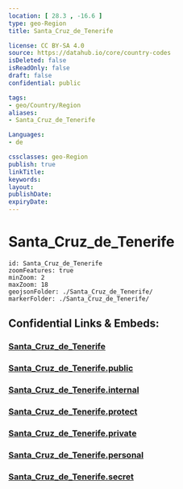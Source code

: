```yaml
---
location: [ 28.3 , -16.6 ] 
type: geo-Region
title: Santa_Cruz_de_Tenerife

license: CC BY-SA 4.0
source: https://datahub.io/core/country-codes
isDeleted: false
isReadOnly: false
draft: false
confidential: public

tags:
- geo/Country/Region
aliases:
- Santa_Cruz_de_Tenerife

Languages:
- de

cssclasses: geo-Region
publish: true
linkTitle: 
keywords: 
layout: 
publishDate: 
expiryDate: 
---
```


# Santa_Cruz_de_Tenerife

```leaflet
id: Santa_Cruz_de_Tenerife
zoomFeatures: true 
minZoom: 2 
maxZoom: 18
geojsonFolder: ./Santa_Cruz_de_Tenerife/
markerFolder: ./Santa_Cruz_de_Tenerife/
```


## Confidential Links & Embeds: 

### [Santa_Cruz_de_Tenerife](/_Standards/Earth/Continent/Europe/Europe~South/Spain/Provinces~Spain/Canary-Islands/counties~Islas_Canarias/Santa_Cruz_de_Tenerife.md) 

### [Santa_Cruz_de_Tenerife.public](/_public/Earth/Continent/Europe/Europe~South/Spain/Provinces~Spain/Canary-Islands/counties~Islas_Canarias/Santa_Cruz_de_Tenerife.public.md) 

### [Santa_Cruz_de_Tenerife.internal](/_internal/Earth/Continent/Europe/Europe~South/Spain/Provinces~Spain/Canary-Islands/counties~Islas_Canarias/Santa_Cruz_de_Tenerife.internal.md) 

### [Santa_Cruz_de_Tenerife.protect](/_protect/Earth/Continent/Europe/Europe~South/Spain/Provinces~Spain/Canary-Islands/counties~Islas_Canarias/Santa_Cruz_de_Tenerife.protect.md) 

### [Santa_Cruz_de_Tenerife.private](/_private/Earth/Continent/Europe/Europe~South/Spain/Provinces~Spain/Canary-Islands/counties~Islas_Canarias/Santa_Cruz_de_Tenerife.private.md) 

### [Santa_Cruz_de_Tenerife.personal](/_personal/Earth/Continent/Europe/Europe~South/Spain/Provinces~Spain/Canary-Islands/counties~Islas_Canarias/Santa_Cruz_de_Tenerife.personal.md) 

### [Santa_Cruz_de_Tenerife.secret](/_secret/Earth/Continent/Europe/Europe~South/Spain/Provinces~Spain/Canary-Islands/counties~Islas_Canarias/Santa_Cruz_de_Tenerife.secret.md)

